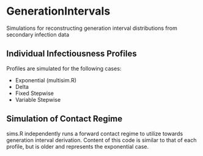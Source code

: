 # GenerationIntervals
Simulations for reconstructing generation interval distributions from secondary infection data

## Individual Infectiousness Profiles
Profiles are simulated for the following cases:
- Exponential (multisim.R)
- Delta
- Fixed Stepwise
- Variable Stepwise

## Simulation of Contact Regime
sims.R independently runs a forward contact regime to utilize towards generation interval derivation. 
Content of this code is similar to that of each profile, but is older and represents the exponential case.
